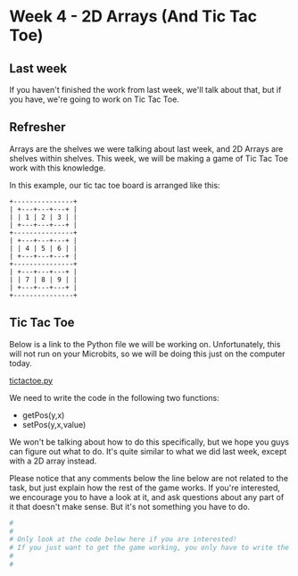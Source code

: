 # Week 4 - 2D Arrays (And Tic Tac Toe)

## Last week

If you haven't finished the work from last week, we'll talk about that, but if you have, we're going to work on Tic Tac Toe.

## Refresher

Arrays are the shelves we were talking about last week, and 2D Arrays are shelves within shelves. This week, we will be making a game of Tic Tac Toe work with this knowledge.

In this example, our tic tac toe board is arranged like this:

```
+---------------+
| +---+---+---+ |
| | 1 | 2 | 3 | |
| +---+---+---+ |
+---------------+
| +---+---+---+ |
| | 4 | 5 | 6 | |
| +---+---+---+ |
+---------------+
| +---+---+---+ |
| | 7 | 8 | 9 | |
| +---+---+---+ |
+---------------+
```

## Tic Tac Toe

Below is a link to the Python file we will be working on. Unfortunately, this will not run on your Microbits, so we will be doing this just on the computer today.

[tictactoe.py](Python%20Files/tictactoe.py?raw=true)

We need to write the code in the following two functions:

* getPos(y,x)
* setPos(y,x,value)

We won't be talking about how to do this specifically, but we hope you guys can figure out what to do. It's quite similar to what we did last week, except with a 2D array instead.

Please notice that any comments below the line below are not related to the task, but just explain how the rest of the game works. If you're interested, we encourage you to have a look at it, and ask questions about any part of it that doesn't make sense. But it's not something you have to do.

```py
#
#
# Only look at the code below here if you are interested!
# If you just want to get the game working, you only have to write the code above
#
#
```